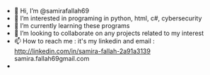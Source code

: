 - 👋 Hi, I’m @samirafallah69
- 👀 I’m interested in programing in python, html, c#, cybersecurity
- 🌱 I’m currently learning these programs
- 💞️ I’m looking to collaborate on any projects related to my interest
- 📫 How to reach me : it's my linkedin and email :
  http://linkedin.com/in/samira-fallah-2a91a3139
  samira.fallah69gmail.com
-  

<!---
samirafallah69/samirafallah69 is a ✨ special ✨ repository because its `README.md` (this file) appears on your GitHub profile.
You can click the Preview link to take a look at your changes.
--->
